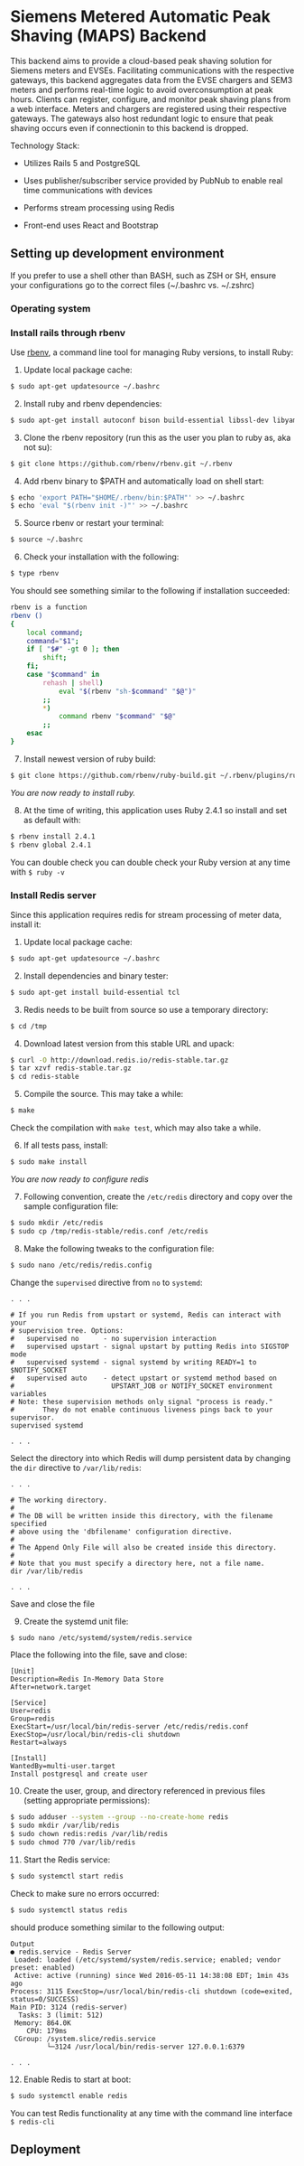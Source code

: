 # Siemens Metered Automatic Peak Shaving (MAPS) Backend

This backend aims to provide a cloud-based peak shaving solution for Siemens meters and EVSEs.
Facilitating communications with the respective gateways, this backend aggregates
data from the EVSE chargers and SEM3 meters and performs real-time logic to avoid overconsumption
at peak hours. Clients can register, configure, and monitor peak shaving plans from a web interface.
Meters and chargers are registered using their respective gateways. The gateways also host redundant
logic to ensure that peak shaving occurs even if connectionin to this backend is dropped.

Technology Stack:
* Utilizes Rails 5 and PostgreSQL

* Uses publisher/subscriber service provided by PubNub to enable real time communications with devices

* Performs stream processing using Redis

* Front-end uses React and Bootstrap

## Setting up development environment
If you prefer to use a shell other than BASH, such as ZSH or SH, ensure your configurations go to the correct files (~/.bashrc vs. ~/.zshrc)

### Operating system

### Install rails through rbenv

Use [rbenv](https://github.com/rbenv/rbenv), a command line tool for managing Ruby versions, to install Ruby:

  1. Update local package cache:
  ```bash
  $ sudo apt-get updatesource ~/.bashrc
  ```
  2. Install ruby and rbenv dependencies:
  ```bash
  $ sudo apt-get install autoconf bison build-essential libssl-dev libyaml-dev libreadline6-dev zlib1g-dev libncurses5-dev libffi-dev libgdbm3 libgdbm-dev
  ```
  3. Clone the rbenv repository (run this as the user you plan to ruby as, aka not su):
  ```bash
  $ git clone https://github.com/rbenv/rbenv.git ~/.rbenv
  ```
  4. Add rbenv binary to $PATH and automatically load on shell start:
  ```bash
  $ echo 'export PATH="$HOME/.rbenv/bin:$PATH"' >> ~/.bashrc
  $ echo 'eval "$(rbenv init -)"' >> ~/.bashrc
  ```
  5. Source rbenv or restart your terminal:
  ```bash
  $ source ~/.bashrc
  ```
  6. Check your installation with the following:
  ```bash
  $ type rbenv
  ```
  You should see something similar to the following if installation succeeded:
  ```bash
  rbenv is a function
  rbenv ()
  {
      local command;
      command="$1";
      if [ "$#" -gt 0 ]; then
          shift;
      fi;
      case "$command" in
          rehash | shell)
              eval "$(rbenv "sh-$command" "$@")"
          ;;
          *)
              command rbenv "$command" "$@"
          ;;
      esac
  }
  ```
  7. Install newest version of ruby build:
  ```bash
  $ git clone https://github.com/rbenv/ruby-build.git ~/.rbenv/plugins/ruby-build
  ```
  *You are now ready to install ruby.*

  8. At the time of writing, this application uses Ruby 2.4.1 so install and set as default with:
  ```bash
  $ rbenv install 2.4.1
  $ rbenv global 2.4.1
  ```
  You can double check you can double check your Ruby version at any time with `$ ruby -v`

### Install Redis server
Since this application requires redis for stream processing of meter data, install it:

  1. Update local package cache:
  ```bash
  $ sudo apt-get updatesource ~/.bashrc
  ```
  2. Install dependencies and binary tester:
  ```bash
  $ sudo apt-get install build-essential tcl
  ```
  3. Redis needs to be built from source so use a temporary directory:
  ```bash
  $ cd /tmp
  ```
  4. Download latest version from this stable URL and upack:
  ```bash
  $ curl -O http://download.redis.io/redis-stable.tar.gz
  $ tar xzvf redis-stable.tar.gz
  $ cd redis-stable
  ```
  5. Compile the source. This may take a while:
  ```bash
  $ make
  ```
  Check the compilation with `make test`, which may also take a while.

  6. If all tests pass, install:
  ```bash
  $ sudo make install
  ```
  *You are now ready to configure redis*

  7. Following convention, create the `/etc/redis` directory and copy over the sample configuration file:
  ```bash
  $ sudo mkdir /etc/redis
  $ sudo cp /tmp/redis-stable/redis.conf /etc/redis
  ```
  8. Make the following tweaks to the configuration file:
  ```bash
  $ sudo nano /etc/redis/redis.config
  ```
  Change the `supervised` directive from `no` to `systemd`:
  ```
  . . .

  # If you run Redis from upstart or systemd, Redis can interact with your
  # supervision tree. Options:
  #   supervised no      - no supervision interaction
  #   supervised upstart - signal upstart by putting Redis into SIGSTOP mode
  #   supervised systemd - signal systemd by writing READY=1 to $NOTIFY_SOCKET
  #   supervised auto    - detect upstart or systemd method based on
  #                        UPSTART_JOB or NOTIFY_SOCKET environment variables
  # Note: these supervision methods only signal "process is ready."
  #       They do not enable continuous liveness pings back to your supervisor.
  supervised systemd

  . . .
  ```
  Select the directory into which Redis will dump persistent data by changing the `dir` directive to `/var/lib/redis`:
  ```
  . . .

  # The working directory.
  #
  # The DB will be written inside this directory, with the filename specified
  # above using the 'dbfilename' configuration directive.
  #
  # The Append Only File will also be created inside this directory.
  #
  # Note that you must specify a directory here, not a file name.
  dir /var/lib/redis

  . . .
  ```
  Save and close the file

  9. Create the systemd unit file:
  ```bash
  $ sudo nano /etc/systemd/system/redis.service
  ```
  Place the following into the file, save and close:
  ```
  [Unit]
  Description=Redis In-Memory Data Store
  After=network.target

  [Service]
  User=redis
  Group=redis
  ExecStart=/usr/local/bin/redis-server /etc/redis/redis.conf
  ExecStop=/usr/local/bin/redis-cli shutdown
  Restart=always

  [Install]
  WantedBy=multi-user.target
  Install postgresql and create user
  ```
  10. Create the user, group, and directory referenced in previous files (setting appropriate permissions):
  ```bash
  $ sudo adduser --system --group --no-create-home redis
  $ sudo mkdir /var/lib/redis
  $ sudo chown redis:redis /var/lib/redis
  $ sudo chmod 770 /var/lib/redis
  ```
  11. Start the Redis service:
  ```bash
  $ sudo systemctl start redis
  ```
  Check to make sure no errors occurred:
  ```bash
  $ sudo systemctl status redis
  ```
  should produce something similar to the following output:
  ```
  Output
  ● redis.service - Redis Server
   Loaded: loaded (/etc/systemd/system/redis.service; enabled; vendor preset: enabled)
   Active: active (running) since Wed 2016-05-11 14:38:08 EDT; 1min 43s ago
  Process: 3115 ExecStop=/usr/local/bin/redis-cli shutdown (code=exited, status=0/SUCCESS)
 Main PID: 3124 (redis-server)
    Tasks: 3 (limit: 512)
   Memory: 864.0K
      CPU: 179ms
   CGroup: /system.slice/redis.service
           └─3124 /usr/local/bin/redis-server 127.0.0.1:6379       

  . . .   
  ```
  12. Enable Redis to start at boot:
  ```bash
  $ sudo systemctl enable redis
  ```
  You can test Redis functionality at any time with the command line interface `$ redis-cli`
## Deployment
